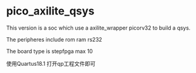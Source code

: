 # pico_axilite_qsys

This version is a soc which use a axilite_wrapper picorv32 to build a qsys.

The peripheres include rom ram rs232

The board type is stepfpga max 10

使用Quartus18.1 打开qp工程文件即可
